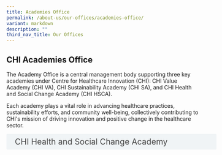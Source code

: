 ```yaml
---
title: Academies Office
permalink: /about-us/our-offices/academies-office/
variant: markdown
description: ""
third_nav_title: Our Offices
---
```

<h2> CHI Academies Office </h2> 

The Academy Office is a central management body supporting three key academies under Centre for Healthcare Innovation (CHI): CHI Value Academy (CHI VA), CHI Sustainability Academy (CHI SA), and CHI Health and Social Change Academy (CHI HSCA). 

Each academy plays a vital role in advancing healthcare practices, sustainability efforts, and community well-being, collectively contributing to CHI's mission of driving innovation and positive change in the healthcare sector.

<style>
.button {
  background-color: white;
  cursor: pointer;
  padding: 5px;
  width: 100%;
  border: none;
  text-align: left;
  outline: none;
  font-size: 20px;
  transition: 0.4s;
}

.panel {
  padding: 0 18px;
  display: none;
  background-color: white;
  overflow: hidden;
}



.active,
.button:hover {
  background-color: white;
}

input {
  display: none;
}

label {
  position: relative;
  display: block;
  padding: 8px 22px;
  margin: 0 0 5px 0;
  cursor: pointer;
  background: #F0F4F6;
  border-radius: 3px;
  width: 100%;
  color: #484848;
  transition: height 0.4s;
  font-size: 1.5em;
}

label:hover {
  background: #BD2D37;
  color: #FFF;
}

.accordion-content {
  padding: 10px 0px 30px 30px;
  margin: 0 0 1px 0;
  border-radius: 3px;
	font-size: 1.25em;
	line-height: 2.2rem;
}

input + label::before {
  content: url("/images/chevron-down.svg");
  font-weight: 400;
  font-size: 1.25em;
  line-height: 1.1rem;
  padding: 0;
  position: absolute;
  right: 0.5rem;
  top: 50%;
  transform: translateY(-50%);
  transition: transform 0.4s ease-in-out;
}

input:checked + label::before {
  content: url("/images/chevron-up.svg");
  transform: translateY(-50%) rotateZ(180deg);
}

input + label + .accordion-content {
  display: none;
}

input:checked + label + .accordion-content {
  display: block;
}

th, td {
  border-style: hidden;
}
</style>

<div>
	<input id="title1" type="checkbox"><label for="title1">	CHI Health and Social Change Academy</label>
	<div class="accordion-content">
	<div class="para">CHI HSCA aims to build capability for HealthierSG to help shift the gravity of care from the hospital to the community, where the focus is on health and residents and not just disease and patients. New care models anchored on population health management, health activation, collective leadership, and mobilisation of resources across health and social sectors will be key to achieve this transformation. This requires new skills, knowledge and capabilities for health and social care providers.
<br><br>For more information on the programmes, click [undefined]()here. 
</div>
</div></div>